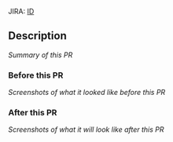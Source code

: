 JIRA: [ID](LINK)

## Description
*Summary of this PR*

### Before this PR
*Screenshots of what it looked like before this PR*

### After this PR
*Screenshots of what it will look like after this PR*